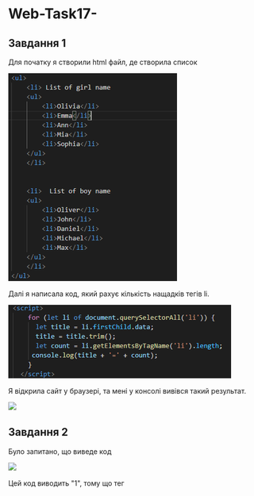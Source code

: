 # Web-Task17-
## Завдання 1 

Для початку я створили html файл, де створила список 

![](https://github.com/vladavasileva/Web-Task17-/blob/main/list.PNG) 

Далі я написала код, який рахує кількість нащадків тегів li. 

![](https://github.com/vladavasileva/Web-Task17-/blob/main/script.PNG)

Я відкрила сайт у браузері, та мені у консолі вивівся такий результат. 

![](https://github.com/vladavasileva/Web-Task17-/blob/main/%D0%971.PNG)

## Завдання 2 

Було запитано, що виведе код

![](https://github.com/vladavasileva/Web-Task17-/blob/main/%D0%972.PNG)

Цей код виводить "1", тому що тег <script> є останнім 
  
![]() 
